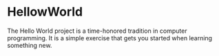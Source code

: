 # HellowWorld
The Hello World project is a time-honored tradition in computer programming. It is a simple exercise that gets you started when learning something new.
